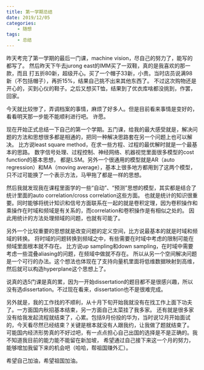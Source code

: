 ```yaml
---
title: 第一学期总结
date: 2019/12/05
categories:
    - 随想
tags:
    - 总结
---
```


昨天考完了第一学期的最后一门课，machine vision，尽自己的努力了，能写的都写了。
然后昨天下午去jurong east的IMM买了一双鞋，真的是我喜欢的那一款，而且
打五折80新，超级开心。买了一个帽子33新，小贵。当时店员说满98新（不包括帽子），再折15%，结果自己挑不出来其他东西了。
不过这次购物还是开心的，买到心仪的鞋子。之后又想买T恤，结果到了优衣库啥都没挑到，作罢，回家。

今天就比较惨了，弄调档案的事情，麻烦了好多人。但是目前看来事情是变好的，看看明天那一步能不能顺利进行吧。
许愿。

现在开始正式总结一下自己的第一个学期。五门课，给我的最大感受就是，解决问题的方法和思想很多都是相通的，把同一种解决思路套在另一个问题上也可以解决。
比方说least square method，在求一些方程、过程的最优解时就是一个最基本的思路。
数字信号处理、过程控制、神经网络、机器视觉里面很多模型的cost function的基本思想，
都是LSM。另外一个很通用的模型就是AR（auto regression）和MA（moving average），基本上很多地方都用到了这两个模型，
只不过可能换了一个表示方法，马甲拖了都是一样的思想。

然后我就发现我在课程里面学的一些“自动”、“预测”思想的模型，其实都是结合了统计里面的auto correlation/cross correlation这些方面。
也就是统计的知识很重要。同时能够将统计知识和信号方面联系在一起的就是卷积定理，因为卷积操作和乘操作在时域和频域是有关系的，而correlation和卷积操作是有相似之处的。
因此用统计的方法处理频域的问题，也就有可能了。

另外一个比较重要的思想就是改变问题的定义空间，比方说最基本的就是时域和频域的转换。
将时域的问题转换到频域之中，有些需要在时域中考虑的限制可能在频域里面根本就不存在。
比方说up sampling和down sampling，在时域中需要考虑一些混叠aliasing的问题，在频域中做就不存在。
所以从另一个空间解决问题是一个可行的办法。这个想法也体现在了支持向量机里面将低维数据映射到高维，然后就可以构造hyperplane这个思想上了。

说真的选5门课是真的累，因为一开始dissertation的题目都不是很感兴趣，所以没有选dissertation。不过现在看来，dissertation也不是很难完成。

另外就是，我的工作找的不顺利，从十月下旬开始我就没有在找工作上面下功夫了。一方面国内秋招基本结束，另一方面自己太菜挂了我多家。
还有就是很多家没有给我发起流程就结束了，心累。包括9月份投的华为，当时说12月开始面试的，今天看尽然已经结束？关键是根本就没有人跟我约，让我做了题就结束了。
可能国内经济形势真的不好过吧，有一点点担心自己出国的选择是不是正确的。我不知道我目前的能力能不能留在新加坡，
希望通过自己接下来这一个月的努力，能够增加我留下来的机会吧（哈哈，帮祖国赚外汇）。

希望自己加油，希望祖国加油。
